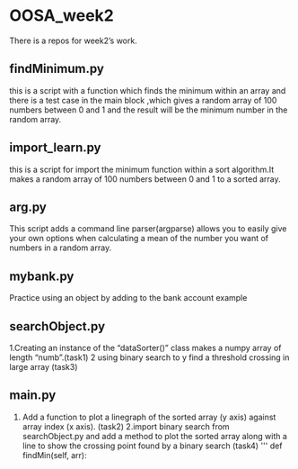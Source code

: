 # OOSA_week2
There is a repos for week2’s work.
## findMinimum.py
this is a script with a function which finds the minimum within an array and there is  a test case in the main block ,which gives a random array of 100 numbers between 0 and 1 and the result will be the minimum number in the random array.
## import_learn.py
this is a script for import the minimum function within a sort algorithm.It makes a random array of 100 numbers between 0 and 1 to a sorted array.
## arg.py
This script adds a command line parser(argparse) allows you to easily give your own options when calculating a mean of the number you want of numbers in a random array.
## mybank.py
Practice using an object by adding to the bank account example
## searchObject.py
1.Creating an instance of the “dataSorter()” class makes a numpy array of length “numb”.(task1)
2 using binary search to y find a threshold crossing in large array (task3)
## main.py
1. Add a function to plot a linegraph of the sorted array (y axis) against array index (x axis). (task2)
2.import binary search from searchObject.py and add a method to plot the sorted array along with a line to show the crossing point found by a binary search (task4)
'''     def findMin(self, arr):
